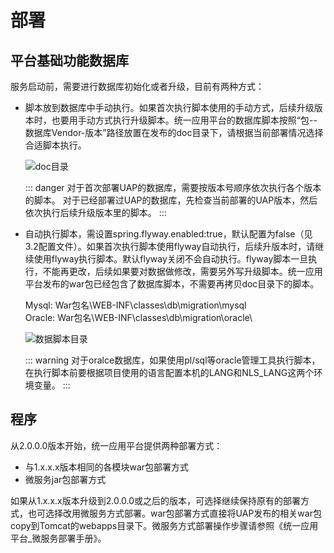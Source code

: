 # 部署

## 平台基础功能数据库

服务启动前，需要进行数据库初始化或者升级，目前有两种方式：
* 脚本放到数据库中手动执行。如果首次执行脚本使用的手动方式，后续升级版本时，也要用手动方式执行升级脚本。统一应用平台的数据库脚本按照“包--数据库Vendor-版本”路径放置在发布的doc目录下，请根据当前部署情况选择合适脚本执行。

    <!-- ![doc目录](/doc.png) -->
    <img :src="$withBase('/deploy/doc.png')" alt="doc目录">

    ::: danger
    对于首次部署UAP的数据库，需要按版本号顺序依次执行各个版本的脚本。
    对于已经部署过UAP的数据库，先检查当前部署的UAP版本，然后依次执行后续升级版本里的脚本。
    :::

* 自动执行脚本，需设置spring.flyway.enabled:true，默认配置为false（见3.2配置文件）。如果首次执行脚本使用flyway自动执行，后续升版本时，请继续使用flyway执行脚本。默认flyway关闭不会自动执行。flyway脚本一旦执行，不能再更改，后续如果要对数据做修改，需要另外写升级脚本。统一应用平台发布的war包已经包含了数据库脚本，不需要再拷贝doc目录下的脚本。

    Mysql: War包名\WEB-INF\classes\db\migration\mysql\
    Oracle: War包名\WEB-INF\classes\db\migration\oracle\

    <!-- ![数据脚本目录](/databaseSql.png) -->
    <img :src="$withBase('/deploy/databaseSql.png')" alt="数据脚本目录">

    ::: warning
    对于oralce数据库，如果使用pl/sql等oracle管理工具执行脚本，在执行脚本前要根据项目使用的语言配置本机的LANG和NLS_LANG这两个环境变量。
    :::

## 程序

从2.0.0.0版本开始，统一应用平台提供两种部署方式：

* 与1.x.x.x版本相同的各模块war包部署方式
* 微服务jar包部署方式

如果从1.x.x.x版本升级到2.0.0.0或之后的版本，可选择继续保持原有的部署方式，也可选择改用微服务方式部署。war包部署方式直接将UAP发布的相关war包copy到Tomcat的webapps目录下。微服务方式部署操作步骤请参照《统一应用平台_微服务部署手册》。

